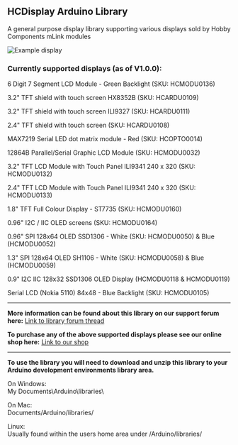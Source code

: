 ## HCDisplay Arduino Library

A general purpose display library supporting various displays sold by Hobby Components mLink modules

![Example display](https://hobbycomponents.com/images/forum/HCMODU0170_1024_768_2.jpg)


### Currently supported displays (as of V1.0.0):
6 Digit 7 Segment LCD Module - Green Backlight (SKU: HCMODU0136)

3.2" TFT shield with touch screen HX8352B (SKU: HCARDU0109)

3.2" TFT shield with touch screen ILI9327 (SKU: HCARDU0111)

2.4" TFT shield with touch screen (SKU: HCARDU0108)

MAX7219 Serial LED dot matrix module - Red (SKU: HCOPTO0014)

12864B Parallel/Serial Graphic LCD Module (SKU: HCMODU0032)

3.2" TFT LCD Module with Touch Panel ILI9341 240 x 320 (SKU: HCMODU0132)

2.4" TFT LCD Module with Touch Panel ILI9341 240 x 320 (SKU: HCMODU0133)

1.8" TFT Full Colour Display - ST7735 (SKU: HCMODU0160)

0.96" I2C / IIC OLED screens (SKU: HCMODU0164)

0.96" SPI 128x64 OLED SSD1306 - White (SKU: HCMODU0050) & Blue (HCMODU0052)

1.3" SPI 128x64 OLED SH1106 - White (SKU: HCMODU0058) & Blue (HCMODU0059)

0.9" I2C IIC 128x32 SSD1306 OLED Display (HCMODU0118 & HCMODU0119)

Serial LCD (Nokia 5110) 84x48 - Blue Backlight (SKU: HCMODU0105)

---

**More information can be found about this library on our support forum here:**
[Link to library forum thread](https://forum.hobbycomponents.com/viewtopic.php?f=58&t=2827)

**To purchase any of the above supported displays please see our online shop here:**
[Link to our shop](https://hobbycomponents.com/120-displays)

---

**To use the library you will need to download and unzip this library to your Arduino development environments library area.**

On Windows:  
My Documents\\Arduino\\libraries\\

On Mac:  
Documents/Arduino/libraries/

Linux:  
Usually found within the users home area under /Arduino/libraries/
